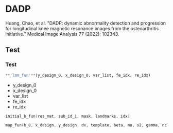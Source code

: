 # DADP
Huang, Chao, et al. "DADP: dynamic abnormality detection and progression for longitudinal knee magnetic resonance images from the osteoarthritis initiative." Medical Image Analysis 77 (2022): 102343.

## Test
### Test

```python
**'lmm_fun'**(y_design_0, x_design_0, var_list, fe_idx, re_idx)
```
 + y_design_0
 + x_design_0
 + var_list
 + fe_idx
 + re_idx

```swift
initial_b_fun(res_mat, sub_id_1, mask, landmarks, idx)
```

```swift
map_fun(b_0, x_design, y_design, dx, template, beta, mu, s2, gamma, nclasses, map_iter)
```

